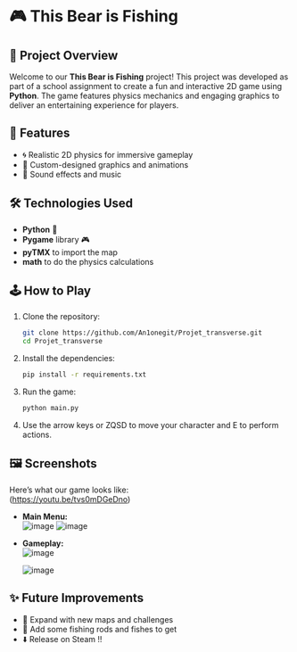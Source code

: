 # 🎮 This Bear is Fishing

## 📖 Project Overview
Welcome to our **This Bear is Fishing** project! This project was developed as part of a school assignment to create a fun and interactive 2D game using **Python**. The game features physics mechanics and engaging graphics to deliver an entertaining experience for players.  

## 🚀 Features
- 🌀 Realistic 2D physics for immersive gameplay  
- 🎨 Custom-designed graphics and animations  
- 🎵 Sound effects and music  

## 🛠️ Technologies Used
- **Python** 🐍  
- **Pygame** library 🎮  
- **pyTMX** to import the map
- **math** to do the physics calculations

## 🕹️ How to Play
1. Clone the repository:  
   ```bash
   git clone https://github.com/An1onegit/Projet_transverse.git
   cd Projet_transverse
   ```  
2. Install the dependencies:  
   ```bash
   pip install -r requirements.txt
   ```  
3. Run the game:  
   ```bash
   python main.py
   ```  
4. Use the arrow keys or ZQSD to move your character and E to perform actions.  

## 🖼️ Screenshots  
Here’s what our game looks like:  
   (https://youtu.be/tvs0mDGeDno)
- **Main Menu:**  
   ![image](https://github.com/user-attachments/assets/98c4ce2e-4a91-463a-836a-70447287d474)
   ![image](https://github.com/user-attachments/assets/8723b77e-3fac-48e5-87f6-0476897e4521)


- **Gameplay:**  
  ![image](https://github.com/user-attachments/assets/5e21e08b-bfe4-4ce8-be92-523cccaa72a7)

  ![image](https://github.com/user-attachments/assets/14019fb9-a708-4d42-b65c-7342b6e174df)

  


## ✨ Future Improvements
- 🚀 Expand with new maps and challenges  
- 🎣 Add some fishing rods and fishes to get
- ⬇️ Release on Steam !!
